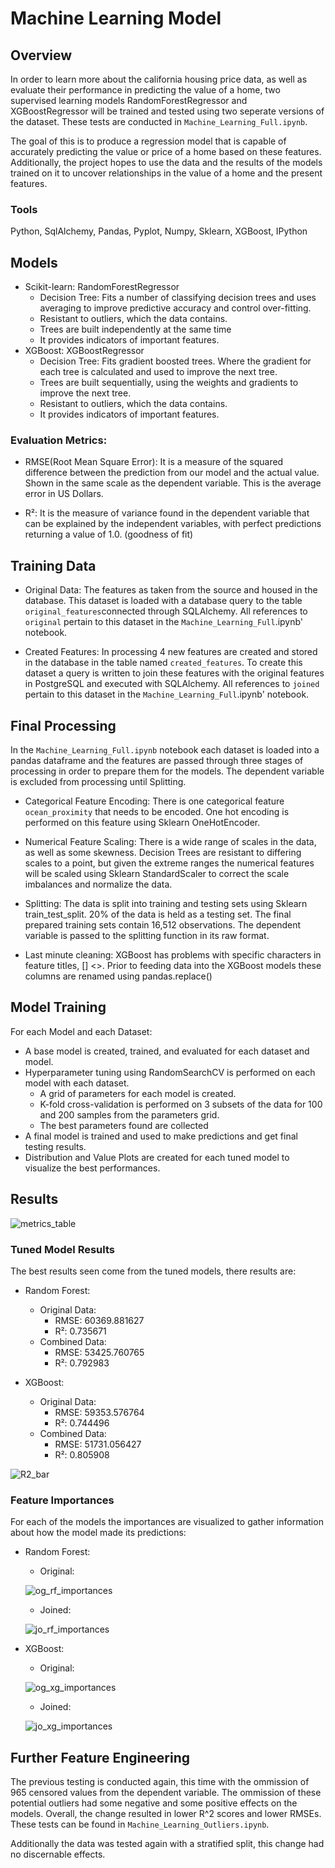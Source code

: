 # Machine Learning Model

## Overview
In order to learn more about the california housing price data, as well as evaluate their performance in predicting the value of a home, two supervised learning models RandomForestRegressor and XGBoostRegressor will be trained and tested using two seperate versions of the dataset. These tests are conducted in `Machine_Learning_Full.ipynb`.

The goal of this is to produce a regression model that is capable of accurately predicting the value or price of a home based on these features. Additionally, the project hopes to use the data and the results of the models trained on it to uncover relationships in the value of a home and the present features. 

### Tools
Python, SqlAlchemy, Pandas, Pyplot, Numpy, Sklearn, XGBoost, IPython

## Models

- Scikit-learn: RandomForestRegressor
    - Decision Tree: Fits a number of classifying decision trees and uses averaging to improve predictive accuracy and control over-fitting.
    - Resistant to outliers, which the data contains.
    - Trees are built independently at the same time
    - It provides indicators of important features.
- XGBoost: XGBoostRegressor
    - Decision Tree: Fits gradient boosted trees. Where the gradient for each tree is calculated and used to improve the next tree.
    - Trees are built sequentially, using the weights and gradients to improve the next tree.
    - Resistant to outliers, which the data contains.
    - It provides indicators of important features.
    

### Evaluation Metrics:

- RMSE(Root Mean Square Error): It is a measure of the squared difference between the prediction from our model and the actual value. Shown in the same scale as the dependent variable. This is the average error in US Dollars.

- R²: It is the measure of variance found in the dependent variable that can be explained by the independent variables, with perfect predictions returning a value of 1.0. (goodness of fit) 

## Training Data

- Original Data: The features as taken from the source and housed in the database. This dataset is loaded with a database query to the table `original_features`connected through SQLAlchemy. All references to `original` pertain to this dataset in the `Machine_Learning_Full`.ipynb' notebook.

- Created Features: In processing 4 new features are created and stored in the database in the table named `created_features`. To create this dataset a query is written to join these features with the original features in  PostgreSQL and executed with SQLAlchemy. All references to `joined` pertain to this dataset in the `Machine_Learning_Full`.ipynb' notebook.

## Final Processing
In the `Machine_Learning_Full.ipynb` notebook each dataset is loaded into a pandas dataframe and the features are passed through three stages of processing in order to prepare them for the models. The dependent variable is excluded from processing until Splitting.

- Categorical Feature Encoding: There is one categorical feature `ocean_proximity` that needs to be encoded. One hot encoding is performed on this feature using Sklearn OneHotEncoder.

- Numerical Feature Scaling: There is a wide range of scales in the data, as well as some skewness. Decision Trees are resistant to differing scales to a point, but given the extreme ranges the numerical features will be scaled using Sklearn StandardScaler to correct the scale imbalances and normalize the data.

- Splitting: The data is split into training and testing sets using Sklearn train_test_split. 20% of the data is held as a testing set. The final prepared training sets contain 16,512 observations. The dependent variable is passed to the splitting function in its raw format. 

- Last minute cleaning: XGBoost has problems with specific characters in feature titles, [] <>. Prior to feeding data into the XGBoost models these columns are renamed using pandas.replace()



## Model Training
For each Model and each Dataset:
- A base model is created, trained, and evaluated for each dataset and model.
- Hyperparameter tuning using RandomSearchCV is performed on each model with each dataset.
    - A grid of parameters for each model is created.
    - K-fold cross-validation is performed on 3 subsets of the data for 100 and 200 samples from the parameters grid.
    - The best parameters found are collected
- A final model is trained and used to make predictions and get final testing results.
- Distribution and Value Plots are created for each tuned model to visualize the best performances.


## Results

![metrics_table](https://github.com/TBrickey/Project_One/blob/Jacob/MachineLearning/Resources/metrics_table.png)

### Tuned Model Results
The best results seen come from the tuned models, there results are:

- Random Forest:
    - Original Data:
        - RMSE: 60369.881627
        - R²: 0.735671
    - Combined Data:
        - RMSE: 53425.760765
        - R²: 0.792983

- XGBoost:
    - Original Data:
        - RMSE: 59353.576764
        - R²: 0.744496
    - Combined Data:
        - RMSE: 51731.056427
        - R²: 0.805908

![R2_bar](https://github.com/TBrickey/Project_One/blob/Jacob/MachineLearning/Resources/R2_bar.png)

### Feature Importances
For each of the models the importances are visualized to gather information about how the model made its predictions:

- Random Forest:
    - Original:
    
    ![og_rf_importances](https://github.com/TBrickey/Project_One/blob/Jacob/MachineLearning/Resources/og_rf_importances.png)

    - Joined:
    
    ![jo_rf_importances](https://github.com/TBrickey/Project_One/blob/Jacob/MachineLearning/Resources/jo_rf_importances.png)


- XGBoost:
    - Original:
    
    ![og_xg_importances](https://github.com/TBrickey/Project_One/blob/Jacob/MachineLearning/Resources/og_xg_importances.png)

    - Joined:
    
    ![jo_xg_importances](https://github.com/TBrickey/Project_One/blob/Jacob/MachineLearning/Resources/jo_xg_importances.png)


## Further Feature Engineering

The previous testing is conducted again, this time with the ommission of 965 censored values from the dependent variable. The ommission of these potential outliers had some negative and some positive effects on the models. Overall, the change resulted in lower R^2 scores and lower RMSEs. These tests can be found in `Machine_Learning_Outliers.ipynb`.

Additionally the data was tested again with a stratified split, this change had no discernable effects.



